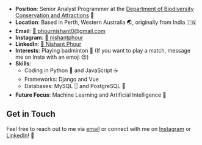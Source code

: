 - **Position**: Senior Analyst Programmer at the [Department of Biodiversity Conservation and Attractions](https://www.dbca.wa.gov.au) 🏢
- **Location**: Based in Perth, Western Australia 🌏, originally from India 🇮🇳
- **Email**: [📧 phournishant0@gmail.com](mailto:phournishant0@gmail.com)
- **Instagram**: [📸 nishantphour](https://www.instagram.com/nishantphour/)
- **LinkedIn**: [🔗 Nishant Phour](https://www.linkedin.com/in/nishantphour/)
- **Interests**: Playing badminton 🏸 (If you want to play a match, message me on Insta with an emoji 😉)
- **Skills**:
  - Coding in Python 🐍 and JavaScript ☕
  - Frameworks: Django and Vue 
  - Databases: MySQL 🗄️ and PostgreSQL 🐘
- **Future Focus**: Machine Learning and Artificial Intelligence 🤖

## Get in Touch

Feel free to reach out to me via [email](mailto:phournishant0@gmail.com) or connect with me on [Instagram](https://www.instagram.com/nishantphour/) or [LinkedIn](https://www.linkedin.com/in/nishantphour/)! 🌟
